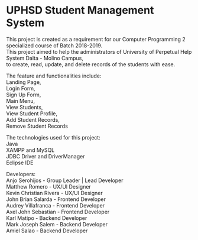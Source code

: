 # UPHSD Student Management System
This project is created as a requirement for our Computer Programming 2 specialized course of Batch 2018-2019.<br />
This project aimed to help the administrators of University of Perpetual Help System Dalta - Molino Campus,<br />
to create, read, update, and delete records of the students with ease.<br />

The feature and functionalities include:<br />
Landing Page,<br />
Login Form,<br />
 Sign Up Form,<br />
Main Menu,<br />
View Students,<br />
View Student Profile,<br />
Add Student Records,<br />
Remove Student Records<br />

The technologies used for this project:<br />
Java<br />
XAMPP and MySQL<br />
JDBC Driver and DriverManager<br />
Eclipse IDE <br />

Developers: <br />
Anjo Serohijos - Group Leader | Lead Developer <br />
Matthew Romero - UX/UI Designer<br />
Kevin Christian Rivera - UX/UI Designer<br />
John Brian Salarda - Frontend Developer<br />
Audrey Villafranca - Frontend Developer<br />
Axel John Sebastian - Frontend Developer<br />
Karl Matipo - Backend Developer<br />
Mark Joseph Salem - Backend Developer<br />
Amiel Salao - Backend Developer<br />
